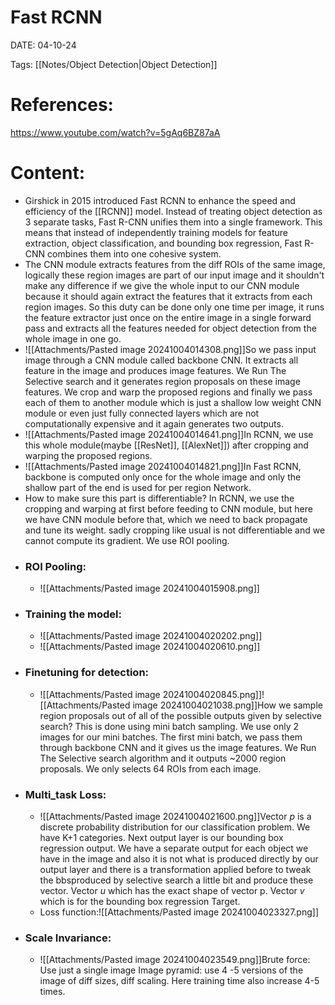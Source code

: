 
# Fast RCNN


DATE:  04-10-24


Tags: [[Notes/Object Detection|Object Detection]]

# References:
https://www.youtube.com/watch?v=5gAq6BZ87aA




# Content:

- Girshick in 2015 introduced Fast RCNN to enhance the speed and efficiency of the [[RCNN]] model. Instead of treating object detection as 3 separate tasks, Fast R-CNN unifies them into a single framework. This means that instead of independently training models for feature extraction, object classification, and bounding box regression, Fast R-CNN combines them into one cohesive system.
- The CNN module extracts features from the diff ROIs of the same image,  logically these region images are part of our input image and it shouldn't make any difference if we give the whole input to our CNN module because it should again extract the features that it extracts from each region images. So this duty can be done only one time per image, it runs the feature extractor just once on the entire image in a single forward pass and extracts all the features needed for object detection from the whole image in one go. 
- ![[Attachments/Pasted image 20241004014308.png]]So we pass input image through a CNN module called backbone CNN. It extracts all feature in the image and produces image features. We Run The Selective search and it generates region proposals on these image features. We crop and warp the proposed regions and finally we pass each of them to another module which is just a shallow low weight CNN module or even just fully connected layers which are not computationally expensive and it again generates two outputs.
- ![[Attachments/Pasted image 20241004014641.png]]In RCNN, we use this whole module(maybe [[ResNet]], [[AlexNet]]) after cropping and warping the proposed regions.
- ![[Attachments/Pasted image 20241004014821.png]]In Fast RCNN, backbone is computed only once for the whole image and only the shallow part of the end is used for per region Network.
- How to make sure this part is differentiable?
  In RCNN, we use the cropping and warping at first before feeding to CNN module, but here we have CNN module before that, which we need to back propagate and tune its weight. sadly cropping like usual is not differentiable and we cannot compute its gradient. We use ROI pooling.
- ### ROI Pooling:
	- ![[Attachments/Pasted image 20241004015908.png]]
- ### Training the model:
	- ![[Attachments/Pasted image 20241004020202.png]]
	- ![[Attachments/Pasted image 20241004020610.png]]
- ### Finetuning for detection:
	- ![[Attachments/Pasted image 20241004020845.png]]![[Attachments/Pasted image 20241004021038.png]]How we sample region proposals out of all of the possible outputs given by selective search? This is done using mini batch sampling. We use only 2 images for our mini batches. The first mini batch, we pass them through backbone CNN and it gives us the image features. We Run The Selective search algorithm and it outputs ~2000 region proposals. We only selects 64 ROIs from each image.
- ### Multi_task Loss:
	- ![[Attachments/Pasted image 20241004021600.png]]Vector *p* is a discrete probability distribution for our classification problem. We have K+1 categories.
	  Next output layer is our bounding box regression output. We have a separate output for each object we have in the image and also it is not what is produced directly by our output layer and there is a transformation applied before to tweak the bbsproduced by selective search a little bit and produce these vector.
	  Vector *u* which has the exact shape of vector p.
	  Vector *v* which is for the bounding box regression Target.
	- Loss function:![[Attachments/Pasted image 20241004023327.png]]
- ### Scale Invariance:
	- ![[Attachments/Pasted image 20241004023549.png]]Brute force: Use just a single image
	  Image pyramid: use 4 -5 versions of the image of diff sizes, diff scaling. Here training time also increase 4-5 times.



